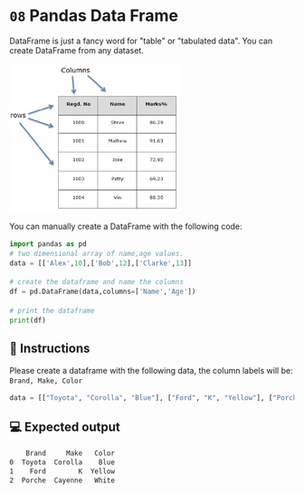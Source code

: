 # `08` Pandas Data Frame

DataFrame is just a fancy word for "table" or "tabulated data". You can create DataFrame from any dataset.

![dataframe](../../assets/dataframe.jpeg)


You can manually create a DataFrame with the following code:

```python
import pandas as pd
# two dimensional array of name,age values.
data = [['Alex',10],['Bob',12],['Clarke',13]]

# create the dataframe and name the columns
df = pd.DataFrame(data,columns=['Name','Age'])

# print the dataframe
print(df)
```

## 📝 Instructions

Please create a dataframe with the following data, the column labels will be: `Brand, Make, Color`

```python
data = [["Toyota", "Corolla", "Blue"], ["Ford", "K", "Yellow"], ["Porche", "Cayenne", "White"]]
```

## 💻 Expected output

```
    Brand     Make   Color
0  Toyota  Corolla    Blue
1    Ford        K  Yellow
2  Porche  Cayenne   White
```